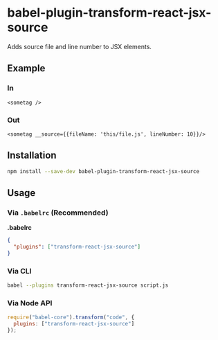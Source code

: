 # babel-plugin-transform-react-jsx-source

Adds source file and line number to JSX elements.

## Example

### In

```
<sometag />
```
### Out

```
<sometag __source={{fileName: 'this/file.js', lineNumber: 10}}/>
```

## Installation

```sh
npm install --save-dev babel-plugin-transform-react-jsx-source
```

## Usage

### Via `.babelrc` (Recommended)

**.babelrc**

```json
{
  "plugins": ["transform-react-jsx-source"]
}
```

### Via CLI

```sh
babel --plugins transform-react-jsx-source script.js
```

### Via Node API

```javascript
require("babel-core").transform("code", {
  plugins: ["transform-react-jsx-source"]
});
```
